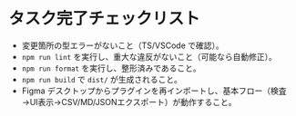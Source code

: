 # タスク完了チェックリスト

- 変更箇所の型エラーがないこと（TS/VSCode で確認）。
- `npm run lint` を実行し、重大な違反がないこと（可能なら自動修正）。
- `npm run format` を実行し、整形済みであること。
- `npm run build` で `dist/` が生成されること。
- Figma デスクトップからプラグインを再インポートし、基本フロー（検査→UI表示→CSV/MD/JSONエクスポート）が動作すること。
